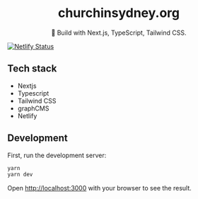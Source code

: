 <div align="center">
  <h1>churchinsydney.org</h1>
  <p>💠 Build with Next.js, TypeScript, Tailwind CSS.</p>
</div>

[![Netlify Status](https://api.netlify.com/api/v1/badges/5aca700e-e8ab-4e5d-b435-9214cb3fe8a0/deploy-status)](https://app.netlify.com/sites/churchinsydney/deploys)

## Tech stack

- Nextjs
- Typescript
- Tailwind CSS
- graphCMS
- Netlify

## Development

First, run the development server:

```bash
yarn
yarn dev
```

Open [http://localhost:3000](http://localhost:3000) with your browser to see the result.
